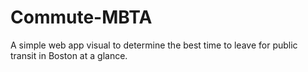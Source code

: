 # Commute-MBTA
A simple web app visual to determine the best time to leave for public transit in Boston at a glance.
